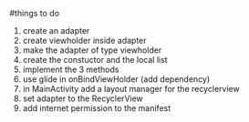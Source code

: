#things to do

1. create an adapter
2. create viewholder inside adapter
3. make the adapter of type viewholder
4. create the constuctor and the local list
5. implement the 3 methods
6. use glide in onBindViewHolder (add dependency)
7. in MainActivity add a layout manager for the recyclerview
8. set adapter to the RecyclerView
9. add internet permission to the manifest